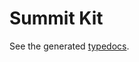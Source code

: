 # Summit Kit

See the generated [typedocs](https://github.com/andrewgremlich/gremlich-dev/blob/main/libs/summit-kit/docs/README.md).
